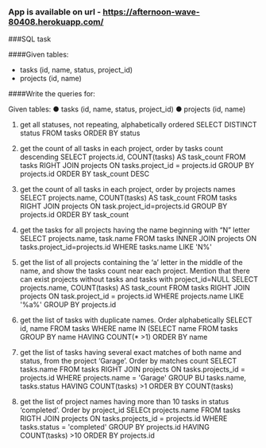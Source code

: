 ### App is available on url - https://afternoon-wave-80408.herokuapp.com/


###SQL task

####Given tables:
* tasks (id, name, status, project_id)
* projects (id, name)

####Write the queries for:

Given tables:
● tasks (id, name, status, project_id)
● projects (id, name)

1. get all statuses, not repeating, alphabetically ordered
SELECT DISTINCT status
FROM tasks
ORDER BY status

2. get the count of all tasks in each project, order by tasks count descending
SELECT projects.id, COUNT(tasks) AS task_count
FROM tasks RIGHT JOIN projects
ON tasks.project_id = projects.id
GROUP BY projects.id
ORDER BY task_count DESC

3. get the count of all tasks in each project, order by projects names
SELECT projects.name, COUNT(tasks) AS task_count
FROM tasks RIGHT JOIN projects
ON task.project_id=projects.id
GROUP BY projects.id
ORDER BY task_count

4. get the tasks for all projects having the name beginning with “N” letter
SELECT projects.name, task.name
FROM tasks INNER JOIN projects
ON tasks.project_id=projects.id
WHERE tasks.name LIKE 'N%'

5. get the list of all projects containing the ‘a’ letter in the middle of the name, and show the
tasks count near each project. Mention that there can exist projects without tasks and
tasks with project_id=NULL
SELECT projects.name, COUNT(tasks) AS task_count
FROM tasks RIGHT JOIN projects
ON task.project_id = projects.id
WHERE projects.name LIKE '%a%'
GROUP BY projects.id

6. get the list of tasks with duplicate names. Order alphabetically
SELECT id, name
FROM tasks
WHERE name IN
(SELECT name FROM tasks GROUP BY name HAVING COUNT(* >1)
ORDER BY name

7. get the list of tasks having several exact matches of both name and status, from the
project ‘Garage’. Order by matches count
SELECT tasks.name
FROM tasks RIGHT JOIN projects
ON tasks.projects_id = projects.id
WHERE projects.name = 'Garage'
GROUP BU tasks.name, tasks.status
HAVING COUNT(tasks) >1
ORDER BY COUNT(tasks)

8. get the list of project names having more than 10 tasks in status ‘completed’. Order by
project_id
SELECt  projects.name
FROM tasks RIGTH JOIN projects
ON tasks.projects_id = projects.id
WHERE tasks.status = 'completed'
GROUP BY projects.id HAVING COUNT(tasks) >10
ORDER BY projects.id
